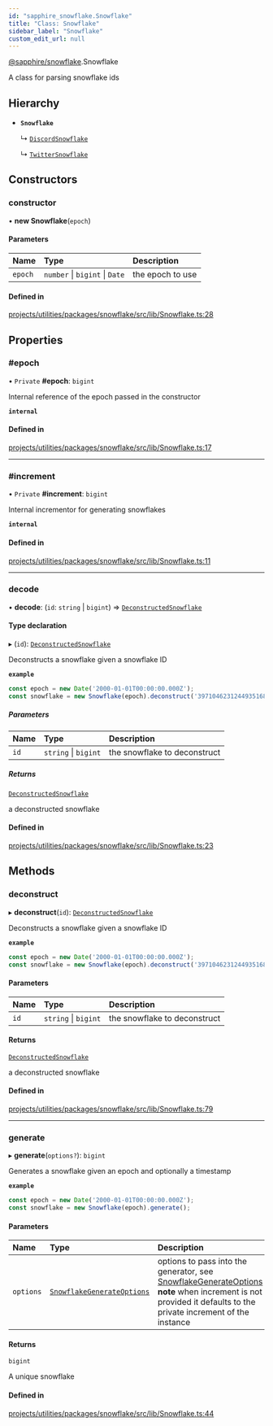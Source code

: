 ```yaml
---
id: "sapphire_snowflake.Snowflake"
title: "Class: Snowflake"
sidebar_label: "Snowflake"
custom_edit_url: null
---
```


[@sapphire/snowflake](../modules/sapphire_snowflake).Snowflake

A class for parsing snowflake ids

## Hierarchy

- **`Snowflake`**

  ↳ [`DiscordSnowflake`](sapphire_snowflake.DiscordSnowflake)

  ↳ [`TwitterSnowflake`](sapphire_snowflake.TwitterSnowflake)

## Constructors

### constructor

• **new Snowflake**(`epoch`)

#### Parameters

| Name | Type | Description |
| :------ | :------ | :------ |
| `epoch` | `number` \| `bigint` \| `Date` | the epoch to use |

#### Defined in

[projects/utilities/packages/snowflake/src/lib/Snowflake.ts:28](https://github.com/sapphiredev/utilities/blob/8a451b58/packages/snowflake/src/lib/Snowflake.ts#L28)

## Properties

### #epoch

• `Private` **#epoch**: `bigint`

Internal reference of the epoch passed in the constructor

**`internal`**

#### Defined in

[projects/utilities/packages/snowflake/src/lib/Snowflake.ts:17](https://github.com/sapphiredev/utilities/blob/8a451b58/packages/snowflake/src/lib/Snowflake.ts#L17)

___

### #increment

• `Private` **#increment**: `bigint`

Internal incrementor for generating snowflakes

**`internal`**

#### Defined in

[projects/utilities/packages/snowflake/src/lib/Snowflake.ts:11](https://github.com/sapphiredev/utilities/blob/8a451b58/packages/snowflake/src/lib/Snowflake.ts#L11)

___

### decode

• **decode**: (`id`: `string` \| `bigint`) => [`DeconstructedSnowflake`](../interfaces/sapphire_snowflake.DeconstructedSnowflake)

#### Type declaration

▸ (`id`): [`DeconstructedSnowflake`](../interfaces/sapphire_snowflake.DeconstructedSnowflake)

Deconstructs a snowflake given a snowflake ID

**`example`**
```typescript
const epoch = new Date('2000-01-01T00:00:00.000Z');
const snowflake = new Snowflake(epoch).deconstruct('3971046231244935168');
```

##### Parameters

| Name | Type | Description |
| :------ | :------ | :------ |
| `id` | `string` \| `bigint` | the snowflake to deconstruct |

##### Returns

[`DeconstructedSnowflake`](../interfaces/sapphire_snowflake.DeconstructedSnowflake)

a deconstructed snowflake

#### Defined in

[projects/utilities/packages/snowflake/src/lib/Snowflake.ts:23](https://github.com/sapphiredev/utilities/blob/8a451b58/packages/snowflake/src/lib/Snowflake.ts#L23)

## Methods

### deconstruct

▸ **deconstruct**(`id`): [`DeconstructedSnowflake`](../interfaces/sapphire_snowflake.DeconstructedSnowflake)

Deconstructs a snowflake given a snowflake ID

**`example`**
```typescript
const epoch = new Date('2000-01-01T00:00:00.000Z');
const snowflake = new Snowflake(epoch).deconstruct('3971046231244935168');
```

#### Parameters

| Name | Type | Description |
| :------ | :------ | :------ |
| `id` | `string` \| `bigint` | the snowflake to deconstruct |

#### Returns

[`DeconstructedSnowflake`](../interfaces/sapphire_snowflake.DeconstructedSnowflake)

a deconstructed snowflake

#### Defined in

[projects/utilities/packages/snowflake/src/lib/Snowflake.ts:79](https://github.com/sapphiredev/utilities/blob/8a451b58/packages/snowflake/src/lib/Snowflake.ts#L79)

___

### generate

▸ **generate**(`options?`): `bigint`

Generates a snowflake given an epoch and optionally a timestamp

**`example`**
```typescript
const epoch = new Date('2000-01-01T00:00:00.000Z');
const snowflake = new Snowflake(epoch).generate();
```

#### Parameters

| Name | Type | Description |
| :------ | :------ | :------ |
| `options` | [`SnowflakeGenerateOptions`](../interfaces/sapphire_snowflake.SnowflakeGenerateOptions) | options to pass into the generator, see [SnowflakeGenerateOptions](../interfaces/sapphire_snowflake.SnowflakeGenerateOptions)  **note** when increment is not provided it defaults to the private increment of the instance |

#### Returns

`bigint`

A unique snowflake

#### Defined in

[projects/utilities/packages/snowflake/src/lib/Snowflake.ts:44](https://github.com/sapphiredev/utilities/blob/8a451b58/packages/snowflake/src/lib/Snowflake.ts#L44)

